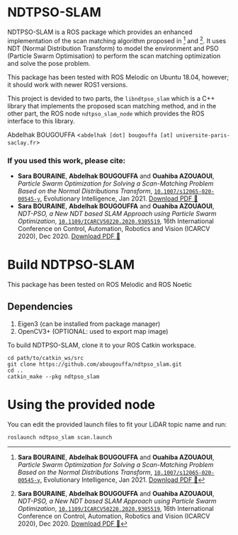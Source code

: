 NDTPSO-SLAM
===========

NDTPSO-SLAM is a ROS package which provides an enhanced implementation of the scan matching algorithm proposed in [^art] and [^conf].
It uses NDT (Normal Distribution Transform) to model the environment and PSO (Particle Swarm Optimisation) to perform the scan matching optimization and solve the pose problem.

This package has been tested with ROS Melodic on Ubuntu 18.04, however; it should work with newer ROS1 versions.

This project is devided to two parts, the `libndtpso_slam` which is a C++ library that implements the proposed scan matching method, and in the other part, the ROS node `ndtpso_slam_node` which provides the ROS interface to this library.

Abdelhak BOUGOUFFA
<`abdelhak [dot] bougouffa [at] universite-paris-saclay.fr`>

### If you used this work, please cite:
- **Sara BOURAINE**, **Abdelhak BOUGOUFFA** and **Ouahiba AZOUAOUI**, _Particle Swarm Optimization for Solving a Scan-Matching Problem Based on the Normal Distributions Transform_, [`10.1007/s12065-020-00545-y`](https://doi.org/10.1007/s12065-020-00545-y), Evolutionary Intelligence, Jan 2021. [Download PDF :newspaper:](https://abdelhakbougouffa.pro/pdf/2021-PSO-Scan-Matching.pdf)
- **Sara BOURAINE**, **Abdelhak BOUGOUFFA** and **Ouahiba AZOUAOUI**, _NDT-PSO, a New NDT based SLAM Approach using Particle Swarm Optimization_, [`10.1109/ICARCV50220.2020.9305519`](https://doi.org/10.1109/ICARCV50220.2020.9305519), 16th International Conference on Control, Automation, Robotics and Vision (ICARCV 2020), Dec 2020. [Download PDF :newspaper:](https://abdelhakbougouffa.pro/pdf/2020-NDT-PSO.pdf)

# Build NDTPSO-SLAM
This package has been tested on ROS Melodic and ROS Noetic

## Dependencies
1. Eigen3 (can be installed from package manager)
2. OpenCV3+ (OPTIONAL: used to export map image)

To build NDTPSO-SLAM, clone it to your ROS Catkin workspace.

```shell
cd path/to/catkin_ws/src
git clone https://github.com/abougouffa/ndtpso_slam.git
cd ..
catkin_make --pkg ndtpso_slam
```

# Using the provided node
You can edit the provided launch files to fit your LiDAR topic name and run:

```shell
roslaunch ndtpso_slam scan.launch
```

[^art]: **Sara BOURAINE**, **Abdelhak BOUGOUFFA** and **Ouahiba AZOUAOUI**, _Particle Swarm Optimization for Solving a Scan-Matching Problem Based on the Normal Distributions Transform_, [`10.1007/s12065-020-00545-y`](https://doi.org/10.1007/s12065-020-00545-y), Evolutionary Intelligence, Jan 2021. [Download PDF :newspaper:](https://abdelhakbougouffa.pro/pdf/2021-PSO-Scan-Matching.pdf)

[^conf]: **Sara BOURAINE**, **Abdelhak BOUGOUFFA** and **Ouahiba AZOUAOUI**, _NDT-PSO, a New NDT based SLAM Approach using Particle Swarm Optimization_, [`10.1109/ICARCV50220.2020.9305519`](https://doi.org/10.1109/ICARCV50220.2020.9305519), 16th International Conference on Control, Automation, Robotics and Vision (ICARCV 2020), Dec 2020. [Download PDF :newspaper:](https://abdelhakbougouffa.pro/pdf/2020-NDT-PSO.pdf)
